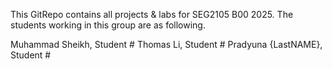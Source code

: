 This GitRepo contains all projects & labs for SEG2105 B00 2025.
The students working in this group are as following.

Muhammad Sheikh, Student #
Thomas Li, Student #
Pradyuna {LastNAME}, Student #